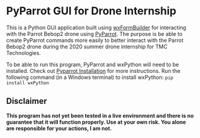 # PyParrot GUI for Drone Internship
This is a Python GUI application built using [wxFormBuilder](https://github.com/wxFormBuilder/wxFormBuilder) for interacting with the Parrot Bebop2 drone using [PyParrot](https://github.com/amymcgovern/pyparrot). The purpose is be able to create PyParrot commands more easily to better interact with the Parrot Bebop2 drone during the 2020 summer drone internship for TMC Technologies.  
  
To be able to run this program, PyParrot and wxPython will need to be installed. Check out [Pyparrot Installation](https://pyparrot.readthedocs.io/en/latest/installation.html) for more instructions. Run the following command (in a Windows terminal) to install wxPython: `pip install wxPython`  
  
## Disclaimer

**This program has not yet been tested in a live environment and there is no guarantee that it will function properly. Use at your own risk. You alone are responsible for your actions, I am not.**  
